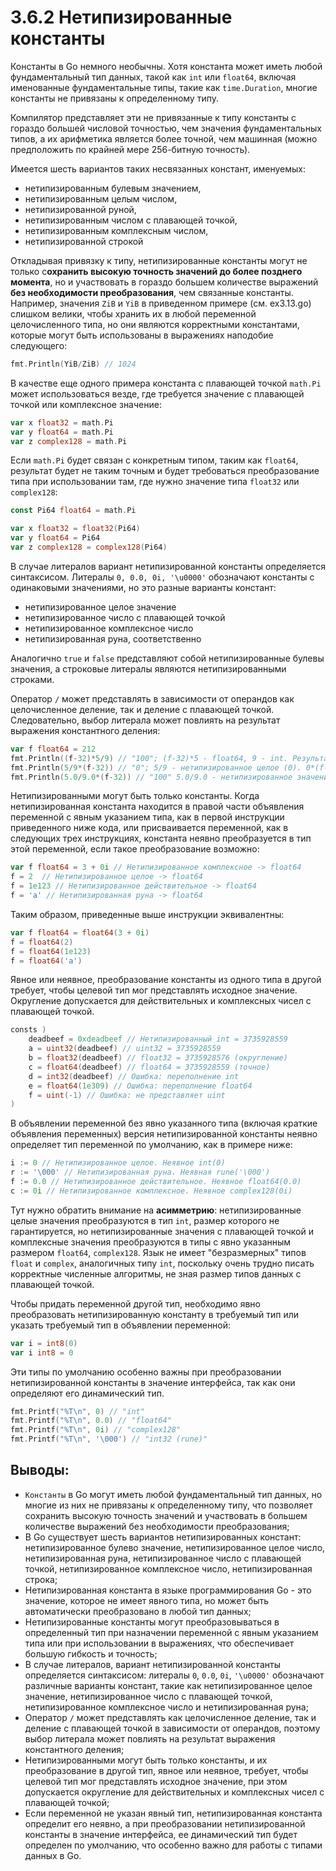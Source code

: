 # 3.6.2 Нетипизированные константы

Константы в Go немного необычны. Хотя константа может иметь любой фундаментальный тип данных, такой как `int`
или `float64`, включая именованные фундаментальные типы, такие как `time.Duration`, многие константы не привязаны к
определенному типу.

Компилятор представляет эти не привязанные к типу константы с гораздо большей числовой точностью, чем значения
фундаментальных типов, а их арифметика является более точной, чем машинная (можно предположить по крайней мере
256-битную точность).

Имеется шесть вариантов таких несвязанных констант, именуемых:

* нетипизированным булевым значением,
* нетипизированным целым числом,
* нетипизированной руной,
* нетипизированным числом с плавающей точкой,
* нетипизированным комплексным числом,
* нетипизированной строкой

Откладывая привязку к типу, нетипизированные константы могут не только с**охранить высокую точность значений до более
позднего момента**, но и участвовать в гораздо большем количестве выражений **без необходимости преобразования**, чем
связанные константы.
Например, значения `ZiB` и `YiB` в приведенном примере (см. ex3.13.go) слишком велики, чтобы хранить их в любой
переменной целочисленного типа, но они являются корректными константами, которые могут быть использованы в выражениях
наподобие следующего:

``` go
fmt.Println(YiB/ZiB) // 1024
```

В качестве еще одного примера константа с плавающей точкой `math.Pi` может использоваться везде, где требуется значение
с плавающей точкой или комплексное значение:

``` go
var x float32 = math.Pi
var y float64 = math.Pi
var z complex128 = math.Pi
```

Если `math.Pi` будет связан с конкретным типом, таким как `float64`, результат будет не таким точным и будет требоваться
преобразование типа при использовании там, где нужно значение типа `float32` или `complex128`:

``` go
const Pi64 float64 = math.Pi

var x float32 = float32(Pi64)
var y float64 = Pi64
var z complex128 = complex128(Pi64)
```

В случае литералов вариант нетипизированной константы определяется синтаксисом. Литералы `0, 0.0, 0i, '\u0000'`
обозначают константы с одинаковыми значениями, но это разные варианты констант:

* нетипизированное целое значение
* нетипизированное число с плавающей точкой
* нетипизированное комплексное число
* нетипизированная руна, соответственно

Аналогично `true` и `false` представляют собой нетипизированные булевы значения, а строковые литералы являются
нетипизированными строками.

Оператор `/` может представлять в зависимости от операндов как целочисленное деление, так и деление с плавающей точкой.
Следовательно, выбор литерала может повлиять на результат выражения константного деления:

``` go 
var f float64 = 212
fmt.Println((f-32)*5/9) // "100"; (f-32)*5 - float64, 9 - int. Результат 100 - float64
fmt.Println(5/9*(f-32)) // "0"; 5/9 - нетипизированное целое (0). 0*(f-32) (int*float64) = 0 (int) || (f-32)*0 (float64*int) = 0 (float64)
fmt.Println(5.0/9.0*(f-32)) // "100" 5.0/9.0 - нетипизированное значение с плавающей точкой
```

Нетипизированными могут быть только константы. Когда нетипизированная константа находится в правой части объявления
переменной с явным указанием типа, как в первой инструкции приведенного ниже кода, или присваивается переменной, как в
следующих трех инструкциях, константа неявно преобразуется в тип этой переменной, если такое преобразование возможно:

``` go
var f float64 = 3 + 0i // Нетипизированное комплексное -> float64
f = 2  // Нетипизированное целое -> float64
f = 1e123 // Нетипизированное действительное -> float64
f = 'a' // Нетипизированная руна -> float64
```

Таким образом, приведенные выше инструкции эквивалентны:

``` go
var f float64 = float64(3 + 0i)
f = float64(2)
f = float64(1e123)
f = float64('a')
```

Явное или неявное, преобразование константы из одного типа в другой требует, чтобы целевой тип мог представлять исходное
значение. Округление допускается для действительных и комплексных чисел с плавающей точкой.

``` go
consts )
    deadbeef = 0xdeadbeef // Нетипизированный int = 3735928559
    a = uint32(deadbeef) // uint32 = 3735928559
    b = float32(deadbeef) // float32 = 3735928576 (округление)
    c = float64(deadbeef) // float64 = 3735928559 (точное)
    d = int32(deadbeef) // Ошибка: переполнение int
    e = float64(1e309) // Ошибка: переполнение float64
    f = uint(-1) // Ошибка: не представляет uint
)
```

В объявлении переменной без явно указанного типа (включая краткие объявления переменных) версия нетипизированной
константы неявно определяет тип переменной по умолчанию, как в примере ниже:

``` go
i := 0 // Нетипизированное целое. Неявное int(0)
r := '\000' // Нетипизированная руна. Неявная rune('\000')
f := 0.0 // Нетипизированное действительное. Неявное float64(0.0)
c := 0i // Нетипизированное комплексное. Неявное complex128(0i)
```

Тут нужно обратить внимание на **асимметрию**: нетипизированные целые значения преобразуются в тип `int`, размер
которого не гарантируется, но нетипизированные значения с плавающей точкой и комплексные значения преобразуются в типы
с явно указанным размером `float64`, `complex128`.
Язык не имеет "безразмерных" типов `float` и `complex`, аналогичных типу `int`, поскольку очень трудно писать корректные
численные алгоритмы, не зная размер типов данных с плавающей точкой.

Чтобы придать переменной другой тип, необходимо явно преобразовать нетипизированную константу в требуемый тип
или указать требуемый тип в объявлении переменной:

``` go
var i = int8(0)
var i int8 = 0
```

Эти типы по умолчанию особенно важны при преобразовании нетипизированной константы в значение интерфейса, так как они
определяют его динамический тип.

``` go
fmt.Printf("%T\n", 0) // "int"
fmt.Printf("%T\n", 0.0) // "float64"
fmt.Printf("%T\n", 0i) // "complex128"
fmt.Printf("%T\n", '\000') // "int32 (rune)"
```

## Выводы:

* `Константы` в Go могут иметь любой фундаментальный тип данных, но многие из них не привязаны к определенному типу, что
  позволяет сохранить высокую точность значений и участвовать в большем количестве выражений без необходимости
  преобразования;
* В Go существует шесть вариантов нетипизированных констант: нетипизированное булево значение, нетипизированное целое
  число, нетипизированная руна, нетипизированное число с плавающей точкой, нетипизированное комплексное число,
  нетипизированная строка;
* Нетипизированная константа в языке программирования Go - это значение, которое не имеет явного типа, но может быть
  автоматически преобразовано в любой тип данных;
* Нетипизированные константы могут преобразовываться в определенный тип при назначении переменной с явным указанием типа
  или при использовании в выражениях, что обеспечивает большую гибкость и точность;
* В случае литералов, вариант нетипизированной константы определяется синтаксисом: литералы `0`, `0.0`, `0i`, `'\u0000'`
  обозначают различные варианты констант, такие как нетипизированное целое значение, нетипизированное число с плавающей
  точкой, нетипизированное комплексное число и нетипизированная руна;
* Оператор `/` может представлять как целочисленное деление, так и деление с плавающей точкой в зависимости от
  операндов, поэтому выбор литерала может повлиять на результат выражения константного деления;
* Нетипизированными могут быть только константы, и их преобразование в другой тип, явное или неявное, требует, чтобы
  целевой тип мог представлять исходное значение, при этом допускается округление для действительных и комплексных чисел
  с плавающей точкой;
* Если переменной не указан явный тип, нетипизированная константа определит его неявно, а при преобразовании
  нетипизированной константы в значение интерфейса, ее динамический тип будет определен по умолчанию, что особенно важно
  для работы с типами данных в Go.